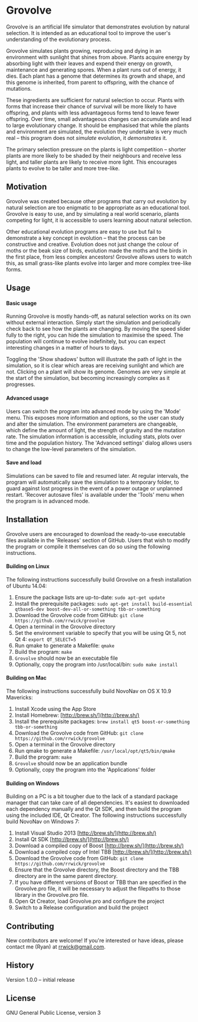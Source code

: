 # Grovolve

Grovolve is an artificial life simulator that demonstrates evolution by natural selection.  It is intended as an educational tool to improve the user's understanding of the evolutionary process.

Grovolve simulates plants growing, reproducing and dying in an environment with sunlight that shines from above.  Plants acquire energy by absorbing light with their leaves and expend their energy on growth, maintenance and generating spores.  When a plant runs out of energy, it dies.  Each plant has a genome that determines its growth and shape, and this genome is inherited, from parent to offspring, with the chance of mutations.

These ingredients are sufficient for natural selection to occur.  Plants with forms that increase their chance of survival will be more likely to have offspring, and plants with less advantageous forms tend to leave fewer offspring.  Over time, small advantageous changes can accumulate and lead to large evolutionary change.  It should be emphasised that while the plants and environment are simulated, the evolution they undertake is very much real – this program does not _simulate_ evolution, it _demonstrates_ it.

The primary selection pressure on the plants is light competition – shorter plants are more likely to be shaded by their neighbours and receive less light, and taller plants are likely to receive more light.  This encourages plants to evolve to be taller and more tree-like.

## Motivation

Grovolve was created because other programs that carry out evolution by natural selection are too enigmatic to be appropriate as an educational tool.  Grovolve is easy to use, and by simulating a real world scenario, plants competing for light, it is accessible to users learning about natural selection.

Other educational evolution programs are easy to use but fail to demonstrate a key concept in evolution – that the process can be constructive and creative.  Evolution does not just change the colour of moths or the beak size of birds, evolution made the moths and the birds in the first place, from less complex ancestors!  Grovolve allows users to watch this, as small grass-like plants evolve into larger and more complex tree-like forms.

## Usage

#### Basic usage
Running Grovolve is mostly hands-off, as natural selection works on its own without external interaction.  Simply start the simulation and periodically check back to see how the plants are changing.  By moving the speed slider fully to the right, you can hide the simulation to maximise the speed.  The population will continue to evolve indefinitely, but you can expect interesting changes in a matter of hours to days.

Toggling the 'Show shadows' button will illustrate the path of light in the simulation, so it is clear which areas are receiving sunlight and which are not.  Clicking on a plant will show its genome.  Genomes are very simple at the start of the simulation, but becoming increasingly complex as it progresses.

#### Advanced usage

Users can switch the program into advanced mode by using the 'Mode' menu.  This exposes more information and options, so the user can study and alter the simulation.  The environment parameters are changeable, which define the amount of light, the strength of gravity and the mutation rate.  The simulation information is accessible, including stats, plots over time and the population history.  The 'Advanced settings' dialog allows users to change the low-level parameters of the simulation.

#### Save and load

Simulations can be saved to file and resumed later.  At regular intervals, the program will automatically save the simulation to a temporary folder, to guard against lost progress in the event of a power outage or unplanned restart.  'Recover autosave files' is available under the 'Tools' menu when the program is in advanced mode.

## Installation

Grovolve users are encouraged to download the ready-to-use executable files available in the 'Releases' section of GitHub.  Users that wish to modify the program or compile it themselves can do so using the following instructions.

#### Building on Linux

The following instructions successfully build Grovolve on a fresh installation of Ubuntu 14.04:

1. Ensure the package lists are up-to-date: `sudo apt-get update`
2. Install the prerequisite packages: `sudo apt-get install build-essential qtbase5-dev boost-dev-all-or-something tbb-or-something`
3. Download the Grovolve code from GitHub: `git clone https://github.com/rrwick/grovolve`
4. Open a terminal in the Grovolve directory
5. Set the environment variable to specify that you will be using Qt 5, not Qt 4: `export QT_SELECT=5`
6. Run qmake to generate a Makefile: `qmake`
7. Build the program: `make`
8. `Grovolve` should now be an executable file
9. Optionally, copy the program into /usr/local/bin: `sudo make install`

#### Building on Mac

The following instructions successfully build NovoNav on OS X 10.9 Mavericks:

1. Install Xcode using the App Store
2. Install Homebrew: [http://brew.sh/](http://brew.sh/)
3. Install the prerequisite packages: `brew install qt5 boost-or-something tbb-or-something`
4. Download the Grovolve code from GitHub: `git clone https://github.com/rrwick/grovolve`
5. Open a terminal in the Grovolve directory
6. Run qmake to generate a Makefile: `/usr/local/opt/qt5/bin/qmake`
7. Build the program: `make`
8. `Grovolve` should now be an application bundle
9. Optionally, copy the program into the 'Applications' folder

#### Building on Windows

Building on a PC is a bit tougher due to the lack of a standard package manager that can take care of all dependencies.  It's easiest to downloaded each dependency manually and the Qt SDK, and then build the program using the included IDE, Qt Creator.  The following instructions successfully build NovoNav on Windows 7:

1. Install Visual Studio 2013 [http://brew.sh/](http://brew.sh/)
2. Install Qt SDK [http://brew.sh/](http://brew.sh/)
3. Download a compiled copy of Boost [http://brew.sh/](http://brew.sh/)
4. Download a compiled copy of Intel TBB [http://brew.sh/](http://brew.sh/)
5. Download the Grovolve code from GitHub: `git clone https://github.com/rrwick/grovolve`
6. Ensure that the Grovolve directory, the Boost directory and the TBB directory are in the same parent directory.
7. If you have different versions of Boost or TBB than are specified in the Grovolve.pro file, it will be necessary to adjust the filepaths to those library in the Grovolve.pro file.
8. Open Qt Creator, load Grovolve.pro and configure the project
9. Switch to a Release configuration and build the project

## Contributing

New contributors are welcome!  If you're interested or have ideas, please contact me (Ryan) at rrwick@gmail.com.

## History

Version 1.0.0 – initial release

## License

GNU General Public License, version 3
